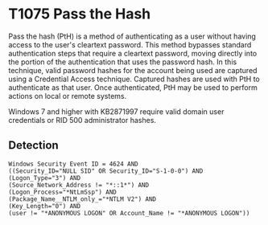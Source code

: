 # T1075 Pass the Hash 
Pass the hash (PtH) is a method of authenticating as a user without having access to the user's cleartext password. This method bypasses standard authentication steps that require a cleartext password, moving directly into the portion of the authentication that uses the password hash. In this technique, valid password hashes for the account being used are captured using a Credential Access technique. Captured hashes are used with PtH to authenticate as that user. Once authenticated, PtH may be used to perform actions on local or remote systems.

Windows 7 and higher with KB2871997 require valid domain user credentials or RID 500 administrator hashes.

## Detection
```
Windows Security Event ID = 4624 AND 
((Security_ID="NULL SID" OR Security_ID="S-1-0-0") AND
(Logon_Type="3") AND
(Source_Network_Address != "*::1*") AND
(Logon_Process="*NtLmSsp") AND 
(Package_Name__NTLM_only_="*NTLM V2") AND
(Key_Length="0") AND 
(user != "*ANONYMOUS LOGON" OR Account_Name != "*ANONYMOUS LOGON"))
```
